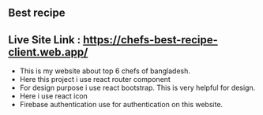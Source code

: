 ## Best recipe

## Live Site Link : https://chefs-best-recipe-client.web.app/

* This is my website about top 6 chefs of bangladesh.
* Here this project i use react router component
* For design purpose i use react bootstrap. This is very helpful for   design.
* Here i use react icon
* Firebase authentication use for authentication on this website.  